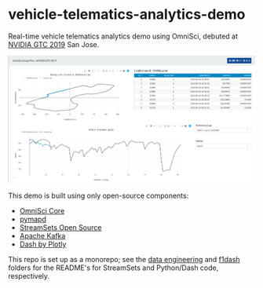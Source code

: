 # vehicle-telematics-analytics-demo
Real-time vehicle telematics analytics demo using OmniSci, debuted at [NVIDIA GTC 2019](https://www.nvidia.com/en-us/gtc/) San Jose.

![Dash app](/f1dash/assets/dash-screenshot.png)

This demo is built using only open-source components:

- [OmniSci Core](https://github.com/omnisci/mapd-core)
- [pymapd](https://github.com/omnisci/pymapd)
- [StreamSets Open Source](https://streamsets.com/opensource)
- [Apache Kafka](https://kafka.apache.org/)
- [Dash by Plotly](https://plot.ly/products/dash/)

This repo is set up as a monorepo; see the [data engineering](https://github.com/omnisci/vehicle-telematics-analytics-demo/tree/master/dataengineering) and [f1dash](https://github.com/omnisci/vehicle-telematics-analytics-demo/tree/master/f1dash) folders for the README's for StreamSets and Python/Dash code, respectively.
